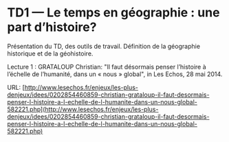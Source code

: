 # TD1 — Le temps en géographie : une part d’histoire?

Présentation du TD, des outils de travail. Définition de la géographie historique et de la géohistoire.

Lecture 1 : GRATALOUP Christian: "Il faut désormais penser l’histoire à l’échelle de l’humanité, dans un « nous » global", in Les Echos, 28 mai 2014.

URL: [http://www.lesechos.fr/enjeux/les-plus-denjeux/idees/0202854460859-christian-grataloup-il-faut-desormais-penser-l-histoire-a-l-echelle-de-l-humanite-dans-un-nous-global-582221.php](http://www.lesechos.fr/enjeux/les-plus-denjeux/idees/0202854460859-christian-grataloup-il-faut-desormais-penser-l-histoire-a-l-echelle-de-l-humanite-dans-un-nous-global-582221.php)



